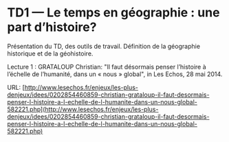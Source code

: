 # TD1 — Le temps en géographie : une part d’histoire?

Présentation du TD, des outils de travail. Définition de la géographie historique et de la géohistoire.

Lecture 1 : GRATALOUP Christian: "Il faut désormais penser l’histoire à l’échelle de l’humanité, dans un « nous » global", in Les Echos, 28 mai 2014.

URL: [http://www.lesechos.fr/enjeux/les-plus-denjeux/idees/0202854460859-christian-grataloup-il-faut-desormais-penser-l-histoire-a-l-echelle-de-l-humanite-dans-un-nous-global-582221.php](http://www.lesechos.fr/enjeux/les-plus-denjeux/idees/0202854460859-christian-grataloup-il-faut-desormais-penser-l-histoire-a-l-echelle-de-l-humanite-dans-un-nous-global-582221.php)



